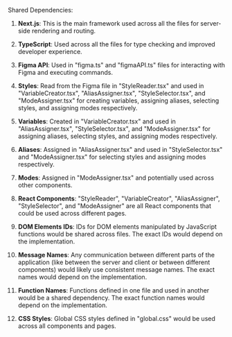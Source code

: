 Shared Dependencies:

1. **Next.js**: This is the main framework used across all the files for server-side rendering and routing.

2. **TypeScript**: Used across all the files for type checking and improved developer experience.

3. **Figma API**: Used in "figma.ts" and "figmaAPI.ts" files for interacting with Figma and executing commands.

4. **Styles**: Read from the Figma file in "StyleReader.tsx" and used in "VariableCreator.tsx", "AliasAssigner.tsx", "StyleSelector.tsx", and "ModeAssigner.tsx" for creating variables, assigning aliases, selecting styles, and assigning modes respectively.

5. **Variables**: Created in "VariableCreator.tsx" and used in "AliasAssigner.tsx", "StyleSelector.tsx", and "ModeAssigner.tsx" for assigning aliases, selecting styles, and assigning modes respectively.

6. **Aliases**: Assigned in "AliasAssigner.tsx" and used in "StyleSelector.tsx" and "ModeAssigner.tsx" for selecting styles and assigning modes respectively.

7. **Modes**: Assigned in "ModeAssigner.tsx" and potentially used across other components.

8. **React Components**: "StyleReader", "VariableCreator", "AliasAssigner", "StyleSelector", and "ModeAssigner" are all React components that could be used across different pages.

9. **DOM Elements IDs**: IDs for DOM elements manipulated by JavaScript functions would be shared across files. The exact IDs would depend on the implementation.

10. **Message Names**: Any communication between different parts of the application (like between the server and client or between different components) would likely use consistent message names. The exact names would depend on the implementation.

11. **Function Names**: Functions defined in one file and used in another would be a shared dependency. The exact function names would depend on the implementation.

12. **CSS Styles**: Global CSS styles defined in "global.css" would be used across all components and pages.